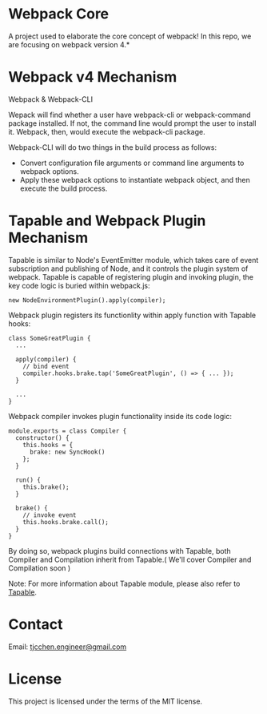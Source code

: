 # Webpack Core
A project used to elaborate the core concept of webpack! In this repo, we are focusing on webpack version 4.*

# Webpack v4 Mechanism
Webpack & Webpack-CLI

Wepack will find whether a user have webpack-cli or webpack-command package installed. If not, the command line would prompt the user to install it. Webpack, then, would execute the webpack-cli package.

Webpack-CLI will do two things in the build process as follows:
- Convert configuration file arguments or command line arguments to webpack options.
- Apply these webpack options to instantiate webpack object, and then execute the build process.

# Tapable and Webpack Plugin Mechanism
Tapable is similar to Node's EventEmitter module, which takes care of event subscription and publishing of Node, and it controls the plugin system of webpack. Tapable is capable of registering plugin and invoking plugin, the key code logic is buried within webpack.js:
```
new NodeEnvironmentPlugin().apply(compiler);
```

Webpack plugin registers its functionlity within apply function with Tapable hooks:
```
class SomeGreatPlugin {
  ...

  apply(compiler) {
    // bind event
    compiler.hooks.brake.tap('SomeGreatPlugin', () => { ... });
  }

  ...
}
```

Webpack compiler invokes plugin functionality inside its code logic:
```
module.exports = class Compiler {
  constructor() {
    this.hooks = {
      brake: new SyncHook()
    };
  }

  run() {
    this.brake();
  }

  brake() {
    // invoke event
    this.hooks.brake.call();
  }
}
```

By doing so, webpack plugins build connections with Tapable, both Compiler and Compilation inherit from Tapable.( We'll cover Compiler and Compilation soon )

Note: For more information about Tapable module, please also refer to [Tapable](#https://github.com/webpack/tapable).

# Contact
Email: tjcchen.engineer@gmail.com

# License
This project is licensed under the terms of the MIT license.
